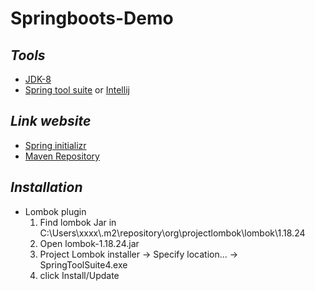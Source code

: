 # Springboots-Demo

## *Tools*
* [JDK-8](https://drive.google.com/drive/folders/1e3CovQO67LTOp2ZS7k9GjvdSKwHlno3d?usp=sharing)
* [Spring tool suite](https://spring.io/tools)  or  [Intellij](https://www.jetbrains.com/idea/download/#section=windows)

## *Link website*
* [Spring initializr](https://start.spring.io/)
* [Maven Repository](https://mvnrepository.com/)

## *Installation*
* Lombok plugin
    1. Find lombok Jar in C:\Users\xxxx\\.m2\repository\org\projectlombok\lombok\1.18.24
    2. Open lombok-1.18.24.jar
    3. Project Lombok installer -> Specify location... -> SpringToolSuite4.exe
    4. click Install/Update 
